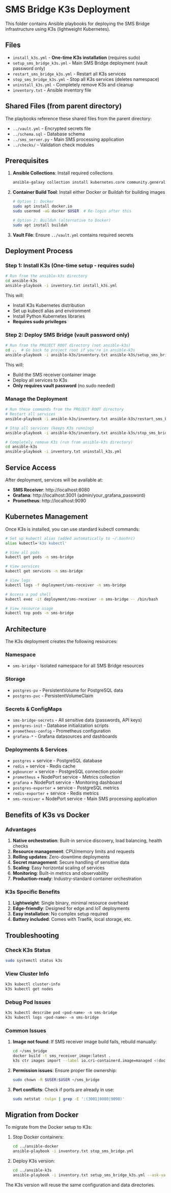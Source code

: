 # SMS Bridge K3s Deployment

This folder contains Ansible playbooks for deploying the SMS Bridge infrastructure using K3s (lightweight Kubernetes).

## Files

- `install_k3s.yml` - **One-time K3s installation** (requires sudo)
- `setup_sms_bridge_k3s.yml` - Main SMS Bridge deployment (vault password only)
- `restart_sms_bridge_k3s.yml` - Restart all K3s services
- `stop_sms_bridge_k3s.yml` - Stop all K3s services (deletes namespace)
- `uninstall_k3s.yml` - Completely remove K3s and cleanup
- `inventory.txt` - Ansible inventory file

## Shared Files (from parent directory)

The playbooks reference these shared files from the parent directory:
- `../vault.yml` - Encrypted secrets file
- `../schema.sql` - Database schema
- `../sms_server.py` - Main SMS processing application
- `../checks/` - Validation check modules

## Prerequisites

1. **Ansible Collections**: Install required collections
   ```bash
   ansible-galaxy collection install kubernetes.core community.general
   ```

2. **Container Build Tool**: Install either Docker or Buildah for building images
   ```bash
   # Option 1: Docker
   sudo apt install docker.io
   sudo usermod -aG docker $USER  # Re-login after this
   
   # Option 2: Buildah (alternative to Docker)
   sudo apt install buildah
   ```

3. **Vault File**: Ensure `../vault.yml` contains required secrets

## Deployment Process

### Step 1: Install K3s (One-time setup - requires sudo)
```bash
# Run from the ansible-k3s directory
cd ansible-k3s
ansible-playbook -i inventory.txt install_k3s.yml
```

This will:
- Install K3s Kubernetes distribution
- Set up kubectl alias and environment
- Install Python Kubernetes libraries
- **Requires sudo privileges**

### Step 2: Deploy SMS Bridge (vault password only)
```bash
# Run from the PROJECT ROOT directory (not ansible-k3s)
cd ..  # Go back to project root if you're in ansible-k3s
ansible-playbook -i ansible-k3s/inventory.txt ansible-k3s/setup_sms_bridge_k3s.yml --ask-vault-pass
```

This will:
- Build the SMS receiver container image
- Deploy all services to K3s
- **Only requires vault password** (no sudo needed)

### Manage the Deployment
```bash
# Run these commands from the PROJECT ROOT directory
# Restart all services
ansible-playbook -i ansible-k3s/inventory.txt ansible-k3s/restart_sms_bridge_k3s.yml

# Stop all services (keeps K3s running)
ansible-playbook -i ansible-k3s/inventory.txt ansible-k3s/stop_sms_bridge_k3s.yml

# Completely remove K3s (run from ansible-k3s directory)
cd ansible-k3s
ansible-playbook -i inventory.txt uninstall_k3s.yml
```

## Service Access

After deployment, services will be available at:

- **SMS Receiver**: http://localhost:8080
- **Grafana**: http://localhost:3001 (admin/your_grafana_password)
- **Prometheus**: http://localhost:9090

## Kubernetes Management

Once K3s is installed, you can use standard kubectl commands:

```bash
# Set up kubectl alias (added automatically to ~/.bashrc)
alias kubectl='k3s kubectl'

# View all pods
kubectl get pods -n sms-bridge

# View services
kubectl get services -n sms-bridge

# View logs
kubectl logs -f deployment/sms-receiver -n sms-bridge

# Access a pod shell
kubectl exec -it deployment/sms-receiver -n sms-bridge -- /bin/bash

# View resource usage
kubectl top pods -n sms-bridge
```

## Architecture

The K3s deployment creates the following resources:

### Namespace
- `sms-bridge` - Isolated namespace for all SMS Bridge resources

### Storage
- `postgres-pv` - PersistentVolume for PostgreSQL data
- `postgres-pvc` - PersistentVolumeClaim

### Secrets & ConfigMaps
- `sms-bridge-secrets` - All sensitive data (passwords, API keys)
- `postgres-init` - Database initialization scripts
- `prometheus-config` - Prometheus configuration
- `grafana-*` - Grafana datasources and dashboards

### Deployments & Services
- `postgres` + service - PostgreSQL database
- `redis` + service - Redis cache
- `pgbouncer` + service - PostgreSQL connection pooler
- `prometheus` + NodePort service - Metrics collection
- `grafana` + NodePort service - Monitoring dashboard
- `postgres-exporter` + service - PostgreSQL metrics
- `redis-exporter` + service - Redis metrics
- `sms-receiver` + NodePort service - Main SMS processing application

## Benefits of K3s vs Docker

### Advantages
1. **Native orchestration**: Built-in service discovery, load balancing, health checks
2. **Resource management**: CPU/memory limits and requests
3. **Rolling updates**: Zero-downtime deployments
4. **Secret management**: Secure handling of sensitive data
5. **Scaling**: Easy horizontal scaling of services
6. **Monitoring**: Built-in metrics and observability
7. **Production-ready**: Industry-standard container orchestration

### K3s Specific Benefits
1. **Lightweight**: Single binary, minimal resource overhead
2. **Edge-friendly**: Designed for edge and IoT deployments
3. **Easy installation**: No complex setup required
4. **Battery included**: Comes with Traefik, local storage, etc.

## Troubleshooting

### Check K3s Status
```bash
sudo systemctl status k3s
```

### View Cluster Info
```bash
k3s kubectl cluster-info
k3s kubectl get nodes
```

### Debug Pod Issues
```bash
k3s kubectl describe pod <pod-name> -n sms-bridge
k3s kubectl logs <pod-name> -n sms-bridge
```

### Common Issues

1. **Image not found**: If SMS receiver image build fails, rebuild manually:
   ```bash
   cd ~/sms_bridge
   docker build -t sms_receiver_image:latest .
   k3s ctr images import --label io.cri-containerd.image=managed <(docker save sms_receiver_image:latest)
   ```

2. **Permission issues**: Ensure proper file ownership:
   ```bash
   sudo chown -R $USER:$USER ~/sms_bridge
   ```

3. **Port conflicts**: Check if ports are already in use:
   ```bash
   sudo netstat -tulpn | grep -E ':(3001|8080|9090)'
   ```

## Migration from Docker

To migrate from the Docker setup to K3s:

1. Stop Docker containers:
   ```bash
   cd ../ansible-docker
   ansible-playbook -i inventory.txt stop_sms_bridge.yml
   ```

2. Deploy K3s version:
   ```bash
   cd ../ansible-k3s
   ansible-playbook -i inventory.txt setup_sms_bridge_k3s.yml --ask-vault-pass
   ```

The K3s version will reuse the same configuration and data directories.

